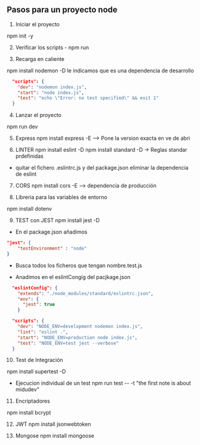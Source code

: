 ## Pasos para un proyecto node

1. Iniciar el proyecto

npm init -y

2. Verificar los scripts -
npm run

3. Recarga en caliente

npm install nodemon -D   le indicamos que es una dependencia de desarrollo

```json
  "scripts": {
    "dev": "nodemon index.js",
    "start": "node index.js",
    "test": "echo \"Error: no test specified\" && exit 1"
  }
```

4. Lanzar el proyecto

npm run dev

5. Express
npm install express -E  --> Pone la version exacta en ve de abri

6. LINTER
npm install eslint -D
npm install standard -D -> Reglas standar prdefinidas

- quitar el fichero .eslintrc.js y del package.json eliminar la dependencia de eslint

7. CORS
npm install cors -E --> dependencia de producción

8. Libreria para las variables de entorno

npm install dotenv

9. TEST con JEST
npm install jest -D

- En el package.json añadimos

```json
"jest": {
    "testEnvironment" : "node"
}
```

- Busca todos los ficheros que tengan nombre.test.js

- Anadimos en el eslintCongig del pacjkage.json

```json
  "eslintConfig": {
    "extends": "./node_modules/standard/eslintrc.json",
    "env": {
      "jest": true
    }
```

```json
  "scripts": {
    "dev": "NODE_ENV=development nodemon index.js",
    "lint": "eslint .",
    "start": "NODE_ENV=production node index.js",
    "test": "NODE_ENV=test jest --verbose"
  }
```

10. Test de Integración

npm install supertest -D

- Ejecucion individual de un test
npm run test -- -t "the first note is about midudev"

11. Encriptadores

npm install bcrypt


12. JWT
npm install jsonwebtoken

13. Mongose
npm install mongoose

